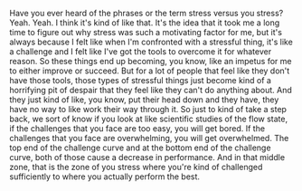  Have you ever heard of the phrases or the term stress versus you stress? Yeah. Yeah. I think it's kind of like that. It's the idea that it took me a long time to figure out why stress was such a motivating factor for me, but it's always because I felt like when I'm confronted with a stressful thing, it's like a challenge and I felt like I've got the tools to overcome it for whatever reason. So these things end up becoming, you know, like an impetus for me to either improve or succeed. But for a lot of people that feel like they don't have those tools, those types of stressful things just become kind of a horrifying pit of despair that they feel like they can't do anything about. And they just kind of like, you know, put their head down and they have, they have no way to like work their way through it. So just to kind of take a step back, we sort of know if you look at like scientific studies of the flow state, if the challenges that you face are too easy, you will get bored. If the challenges that you face are overwhelming, you will get overwhelmed. The top end of the challenge curve and at the bottom end of the challenge curve, both of those cause a decrease in performance. And in that middle zone, that is the zone of you stress where you're kind of challenged sufficiently to where you actually perform the best.